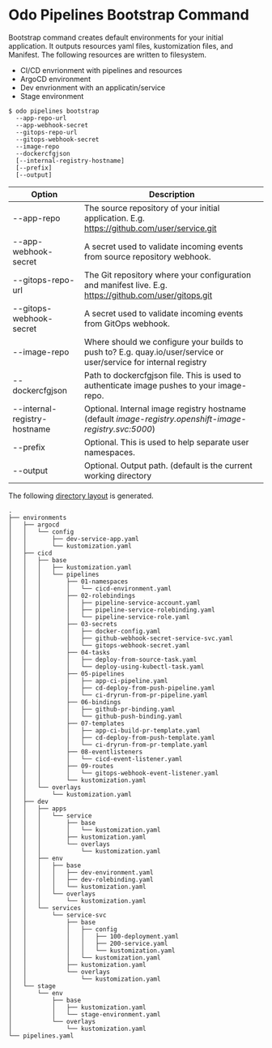 # Odo Pipelines Bootstrap Command

Bootstrap command creates default environments for your initial application.  It outputs resources yaml files, kustomization files, and Manifest.  The following resources are written to filesystem.
   
* CI/CD envrionment with pipelines and resources
* ArgoCD environment
* Dev envrionment with an applicatin/service
* Stage environment

```shell
$ odo pipelines bootstrap 
  --app-repo-url 
  --app-webhook-secret 
  --gitops-repo-url
  --gitops-webhook-secret
  --image-repo
  --dockercfgjson 
  [--internal-registry-hostname]
  [--prefix]
  [--output]
```

| Option                  | Description |
| ----------------------- | ----------- |
| --app-repo | The source repository of your initial application.   E.g. https://github.com/user/service.git |
| --app-webhook-secret | A secret used to validate incoming events from source repository webhook. |
| --gitops-repo-url | The Git repository where your configuration and manifest live. E.g. https://github.com/user/gitops.git|
| --gitops-webhook-secret | A secret used to validate incoming events from GitOps webhook. |
| --image-repo | Where should we configure your builds to push to? E.g. quay.io/user/service or user/service for internal registry|
| --dockercfgjson | Path to dockercfgjson file.  This is used to authenticate image pushes to your image-repo. |
| --internal-registry-hostname | Optional. Internal image registry hostname (default _image-registry.openshift-image-registry.svc:5000_)
| --prefix                | Optional.  This is used to help separate user namespaces. |
| --output                | Optional.  Output path.  (default is the current working directory|

The following [directory layout](output) is generated.

```shell
.
├── environments
│   ├── argocd
│   │   └── config
│   │       ├── dev-service-app.yaml
│   │       └── kustomization.yaml
│   ├── cicd
│   │   ├── base
│   │   │   ├── kustomization.yaml
│   │   │   └── pipelines
│   │   │       ├── 01-namespaces
│   │   │       │   └── cicd-environment.yaml
│   │   │       ├── 02-rolebindings
│   │   │       │   ├── pipeline-service-account.yaml
│   │   │       │   ├── pipeline-service-rolebinding.yaml
│   │   │       │   └── pipeline-service-role.yaml
│   │   │       ├── 03-secrets
│   │   │       │   ├── docker-config.yaml
│   │   │       │   ├── github-webhook-secret-service-svc.yaml
│   │   │       │   └── gitops-webhook-secret.yaml
│   │   │       ├── 04-tasks
│   │   │       │   ├── deploy-from-source-task.yaml
│   │   │       │   └── deploy-using-kubectl-task.yaml
│   │   │       ├── 05-pipelines
│   │   │       │   ├── app-ci-pipeline.yaml
│   │   │       │   ├── cd-deploy-from-push-pipeline.yaml
│   │   │       │   └── ci-dryrun-from-pr-pipeline.yaml
│   │   │       ├── 06-bindings
│   │   │       │   ├── github-pr-binding.yaml
│   │   │       │   └── github-push-binding.yaml
│   │   │       ├── 07-templates
│   │   │       │   ├── app-ci-build-pr-template.yaml
│   │   │       │   ├── cd-deploy-from-push-template.yaml
│   │   │       │   └── ci-dryrun-from-pr-template.yaml
│   │   │       ├── 08-eventlisteners
│   │   │       │   └── cicd-event-listener.yaml
│   │   │       ├── 09-routes
│   │   │       │   └── gitops-webhook-event-listener.yaml
│   │   │       └── kustomization.yaml
│   │   └── overlays
│   │       └── kustomization.yaml
│   ├── dev
│   │   ├── apps
│   │   │   └── service
│   │   │       ├── base
│   │   │       │   └── kustomization.yaml
│   │   │       ├── kustomization.yaml
│   │   │       └── overlays
│   │   │           └── kustomization.yaml
│   │   ├── env
│   │   │   ├── base
│   │   │   │   ├── dev-environment.yaml
│   │   │   │   ├── dev-rolebinding.yaml
│   │   │   │   └── kustomization.yaml
│   │   │   └── overlays
│   │   │       └── kustomization.yaml
│   │   └── services
│   │       └── service-svc
│   │           ├── base
│   │           │   ├── config
│   │           │   │   ├── 100-deployment.yaml
│   │           │   │   ├── 200-service.yaml
│   │           │   │   └── kustomization.yaml
│   │           │   └── kustomization.yaml
│   │           ├── kustomization.yaml
│   │           └── overlays
│   │               └── kustomization.yaml
│   └── stage
│       └── env
│           ├── base
│           │   ├── kustomization.yaml
│           │   └── stage-environment.yaml
│           └── overlays
│               └── kustomization.yaml
└── pipelines.yaml
```

